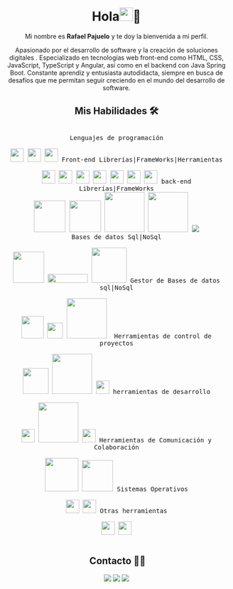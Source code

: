 <div align="center">

# Hola<img src = "https://raw.githubusercontent.com/MartinHeinz/MartinHeinz/master/wave.gif" width = 30px>🎉

Mi nombre es **Rafael Pajuelo** y te doy la bienvenida a mi perfil.

Apasionado por el desarrollo de software y la creación de soluciones digitales . Especializado en tecnologías web front-end como HTML, CSS, JavaScript, TypeScript y Angular, así como en el backend con Java Spring Boot. Constante aprendiz y entusiasta autodidacta, siempre en busca de desafíos que me permitan seguir creciendo en el mundo del desarrollo de software.

## **Mis Habilidades 🛠️**



 <p style="display: inline-block;" align="center">
  <kbd>
    <kbd>Lenguajes de programación</kbd>
    <br>
    <br>
    <img width="30px" src="https://cdn.jsdelivr.net/gh/devicons/devicon/icons/javascript/javascript-plain.svg" />
    <img width="30px" src="https://cdn.jsdelivr.net/gh/devicons/devicon/icons/typescript/typescript-original.svg" />
      <img width="30px" src="https://cdn.jsdelivr.net/gh/devicons/devicon/icons/java/java-original.svg" />
  </kbd>
  <kbd>
    <kbd>Front-end Librerías|FrameWorks|Herramientas</kbd>
    <br>
    <br>
    <img width="30px" src="https://cdn.jsdelivr.net/gh/devicons/devicon/icons/html5/html5-original.svg" /> 
    <img width="30px" src="https://cdn.jsdelivr.net/gh/devicons/devicon/icons/css3/css3-plain.svg" /> 
    <img width="30px" src="https://cdn.jsdelivr.net/gh/devicons/devicon/icons/angularjs/angularjs-plain.svg" /> 
    <img width="30px" src="https://cdn.jsdelivr.net/gh/devicons/devicon/icons/react/react-original.svg" />
    <img width="30px" src="https://cdn.jsdelivr.net/gh/devicons/devicon/icons/bootstrap/bootstrap-original.svg" />
    <img width="30px" src="https://cdn.jsdelivr.net/gh/devicons/devicon/icons/sass/sass-original.svg" /> 
    <img width="30px" src="https://cdn.jsdelivr.net/gh/devicons/devicon/icons/figma/figma-original.svg" /> 
  </kbd>
  <kbd>
    <kbd> back-end Librerías|FrameWorks</kbd>
    <br>
       <img width="71px" src="https://img.shields.io/badge/Node%20js-339933?style=for-the-badge&logo=nodedotjs&logoColor=white" /> 
     <img width="71px" src="https://img.shields.io/badge/ts--node-3178C6?style=for-the-badge&logo=ts-node&logoColor=white" /> 	
     <img width="90px" src="https://img.shields.io/badge/Spring_Boot-F2F4F9?style=for-the-badge&logo=spring-boot" /> 
     <img width="90px" src="https://img.shields.io/badge/Express%20js-000000?style=for-the-badge&logo=express&logoColor=white" /> 
      <img width="px" src="https://img.shields.io/badge/JWT-black?style=for-the-badge&logo=JSON%20web%20tokens" /> 
  </kbd>
  <br>
  <kbd>
    <kbd>Bases de datos Sql|NoSql</kbd>
    <br>
    <br>
    <img width="70px" src="https://img.shields.io/badge/MySQL-005C84?style=for-the-badge&logo=mysql&logoColor=white"/>
    <img width="90px" height="20px" src="https://img.shields.io/badge/Microsoft_SQL_Server-CC2927?style=for-the-badge&logo=microsoft-sql-server&logoColor=white" />
       <img width="79px" src="https://img.shields.io/badge/MongoDB-4EA94B?style=for-the-badge&logo=mongodb&logoColor=white" />
  </kbd>
  <kbd>
    <kbd>Gestor de Bases de datos sql|NoSql</kbd>
    <br>
    <br>
    <img width="50px" src="https://www.tailorit.nl/wp-content/uploads/2022/07/mysql-workbench.png" />
    <img width="35px" src="https://miro.medium.com/v2/resize:fit:402/1*KTDZHTVaVbvbyhIf2PmBAw.png" />
       <img width="90px" src="https://res.cloudinary.com/hevo/image/upload/f_auto,q_auto/v1685944514/hevo-learn-1/MongoDB-Compass-Image.png?_i=AA" />
         <img width="0px" src="https://ubunlog.com/wp-content/uploads/2020/10/mongodb-atlas.png" />
  </kbd>
  <kbd>
    <kbd>Herramientas de control de proyectos</kbd>
    <br>
    <br>
    <img width="58px" src="https://img.shields.io/badge/GIT-E44C30?style=for-the-badge&logo=git&logoColor=white" />
    <img width="90px" src="https://img.shields.io/badge/GitHub-100000?style=for-the-badge&logo=github&logoColor=white" />
    <img width="30px" src="https://cdn.jsdelivr.net/gh/devicons/devicon/icons/gitlab/gitlab-original-wordmark.svg" />
  </kbd>
  <kbd>
    <kbd>herramientas de desarrollo</kbd>
    <br>
    <br>
    <img width="30px" src="https://cdn.jsdelivr.net/gh/devicons/devicon/icons/vscode/vscode-original.svg" />
    <img width="90px" src="https://img.shields.io/badge/Postman-FF6C37?style=for-the-badge&logo=Postman&logoColor=white" />
    <img width="30px" src="https://upload.wikimedia.org/wikipedia/commons/thumb/9/9c/IntelliJ_IDEA_Icon.svg/1200px-IntelliJ_IDEA_Icon.svg.png">
  </kbd>
     <kbd>
    <kbd>Herramientas de Comunicación y Colaboración</kbd>
    <br>
    <br>
    <img width="75px" src="https://img.shields.io/badge/Slack-4A154B?style=for-the-badge&logo=slack&logoColor=white" />
    <img width=70px" src="https://img.shields.io/badge/Jira-0052CC?style=for-the-badge&logo=Jira&logoColor=white" />
  </kbd>
  <kbd>
    <kbd>Sistemas Operativos</kbd>
    <br>
    <br>
    <img width="30px" src="https://cdn.jsdelivr.net/gh/devicons/devicon/icons/linux/linux-original.svg" />
    <img width="30px" src="https://cdn.jsdelivr.net/gh/devicons/devicon/icons/windows8/windows8-original.svg" />
  </kbd>
    <kbd>
    <kbd>Otras herramientas</kbd>
    <br>
    <br>
    <img width="30px" src="https://img.freepik.com/iconos-gratis/sobresalir_318-566085.jpg?w=2000" />
    <img width="30px" src="https://upload.wikimedia.org/wikipedia/commons/thumb/8/8d/Microsoft_Word_2013-2019_logo.svg/2170px-Microsoft_Word_2013-2019_logo.svg.png" />
  </kbd>
</p>

## **&nbsp;Contacto 🤝🏻**

<p align="center">
<a href="https://rafaelpajuelo.me/"><img src="https://img.shields.io/badge/-rafaelpajuelo.me-3423A6?style=flat&logo=Google-Chrome&logoColor=white"/></a>
<a href="https://www.linkedin.com/in/rafaelpajuelo/"><img src="https://img.shields.io/badge/-Rafael%20Pajuelo-0077B5?style=flat&logo=Linkedin&logoColor=white"/></a>
<a href="mailto:rafaelpajuelot@gmail.com"><img src="https://img.shields.io/badge/-rafaelpajuelot@gmail.com-D14836?style=flat&logo=Gmail&logoColor=white"/></a>

</p>


